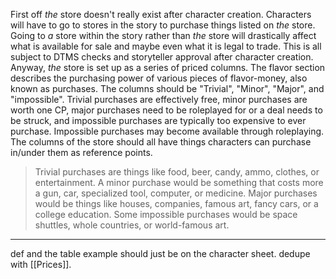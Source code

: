 First off _the_ store doesn't really exist after character creation. Characters will have to go to stores in the story to purchase things listed on _the_ store. Going to _a_ store within the story rather than _the_ store will drastically affect what is available for sale and maybe even what it is legal to trade. This is all subject to DTMS checks and storyteller approval after character creation. Anyway, _the_ store is set up as a series of priced columns. The flavor section describes the purchasing power of various pieces of flavor-money, also known as purchases. The columns should be "Trivial", "Minor", "Major", and "impossible". Trivial purchases are effectively free, minor purchases are worth one CP, major purchases need to be roleplayed for or a deal needs to be struck, and impossible purchases are typically too expensive to ever purchase. Impossible purchases may become available through roleplaying. The columns of the store should all have things characters can purchase in/under them as reference points.

> Trivial purchases are things like food, beer, candy, ammo, clothes, or entertainment. A minor purchase would be something that costs more a gun, car, specialized tool, computer, or medicine. Major purchases would be things like houses, companies, famous art, fancy cars, or a college education. Some impossible purchases would be space shuttles, whole countries, or world-famous art.

----

def and the table example should just be on the character sheet. dedupe with [[Prices]].
